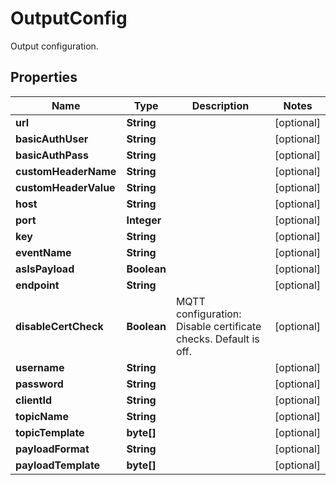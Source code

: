

# OutputConfig

Output configuration.

## Properties

Name | Type | Description | Notes
------------ | ------------- | ------------- | -------------
**url** | **String** |  |  [optional]
**basicAuthUser** | **String** |  |  [optional]
**basicAuthPass** | **String** |  |  [optional]
**customHeaderName** | **String** |  |  [optional]
**customHeaderValue** | **String** |  |  [optional]
**host** | **String** |  |  [optional]
**port** | **Integer** |  |  [optional]
**key** | **String** |  |  [optional]
**eventName** | **String** |  |  [optional]
**asIsPayload** | **Boolean** |  |  [optional]
**endpoint** | **String** |  |  [optional]
**disableCertCheck** | **Boolean** | MQTT configuration: Disable certificate checks. Default is off. |  [optional]
**username** | **String** |  |  [optional]
**password** | **String** |  |  [optional]
**clientId** | **String** |  |  [optional]
**topicName** | **String** |  |  [optional]
**topicTemplate** | **byte[]** |  |  [optional]
**payloadFormat** | **String** |  |  [optional]
**payloadTemplate** | **byte[]** |  |  [optional]




